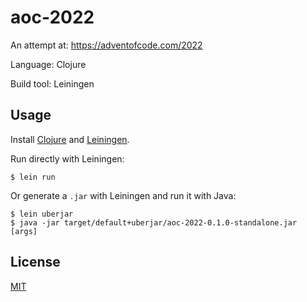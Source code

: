# aoc-2022

An attempt at: https://adventofcode.com/2022

Language: Clojure

Build tool: Leiningen

## Usage

Install [Clojure](https://clojure.org/) and [Leiningen](https://leiningen.org/).

Run directly with Leiningen:

    $ lein run

Or generate a `.jar` with Leiningen and run it with Java:

    $ lein uberjar
    $ java -jar target/default+uberjar/aoc-2022-0.1.0-standalone.jar [args]

## License

[MIT](https://opensource.org/licenses/MIT)
